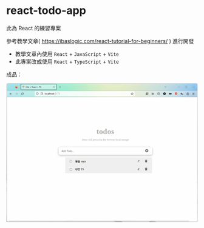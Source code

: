 # react-todo-app

此為 React 的練習專案

參考教學文章( https://ibaslogic.com/react-tutorial-for-beginners/ ) 進行開發

- 教學文章內使用 `React` + `JavaScript` + `Vite`
- 此專案改成使用 `React` + `TypeScript` + `Vite`

成品：

<img src="https://github.com/PinXian53/react-todo-app/blob/main/image/demo.gif" alt="image">


